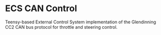 # ECS CAN Control

Teensy-based External Control System implementation of the Glendinning CC2 CAN bus protocol for throttle and steering control.